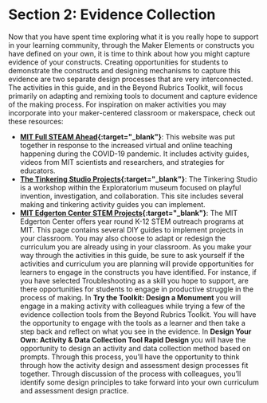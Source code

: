 # Section 2: Evidence Collection

Now that you have spent time exploring what it is you really hope to support in your learning community, through the Maker Elements or constructs you have defined on your own, it is time to think about how you might capture evidence of your constructs.
Creating opportunities for students to demonstrate the constructs and designing mechanisms to capture this evidence are two separate design processes that are very interconnected. The activities in this guide, and in the Beyond Rubrics Toolkit, will focus primarily on adapting and remixing tools to document and capture evidence of the making process. For inspiration on maker activities you may incorporate into your maker-centered classroom or makerspace, check out these resources:
  - **[MIT Full STEAM Ahead](https://fullsteam.mit.edu/){:target="_blank"}**: This website was put together in response to the increased virtual and online teaching happening during the COVID-19 pandemic. It includes activity guides, videos from MIT scientists and researchers, and strategies for educators.
  - **[The Tinkering Studio Projects](https://www.exploratorium.edu/tinkering/projects){:target="_blank"}**: The Tinkering Studio is a workshop within the Exploratorium museum focused on playful invention, investigation, and collaboration. This site includes several making and tinkering activity guides you can implement.
  - **[MIT Edgerton Center STEM Projects](https://edgerton.mit.edu/k-12-stem-projects){:target="_blank"}**: The MIT Edgerton Center offers year round K-12 STEM outreach programs at MIT. This page contains several DIY guides to implement projects in your classroom.
You may also choose to adapt or redesign the curriculum you are already using in your classroom. As you make your way through the activities in this guide, be sure to ask yourself if the activities and curriculum you are planning will provide opportunities for learners to engage in the constructs you have identified. For instance, if you have selected Troubleshooting as a skill you hope to support, are there opportunities for students to engage in productive struggle in the process of making.
In **Try the Toolkit: Design a Monument** you will engage in a making activity with colleagues while trying a few of the evidence collection tools from the Beyond Rubrics Toolkit. You will have the opportunity to engage with the tools as a learner and then take a step back and reflect on what you see in the evidence.
In **Design Your Own: Activity & Data Collection Tool Rapid Design** you will have the opportunity to design an activity and data collection method based on prompts. Through this process, you’ll have the opportunity to think through how the activity design and assessment design processes fit together. Through discussion of the process with colleagues, you’ll identify some design principles to take forward into your own curriculum and assessment design practice.
